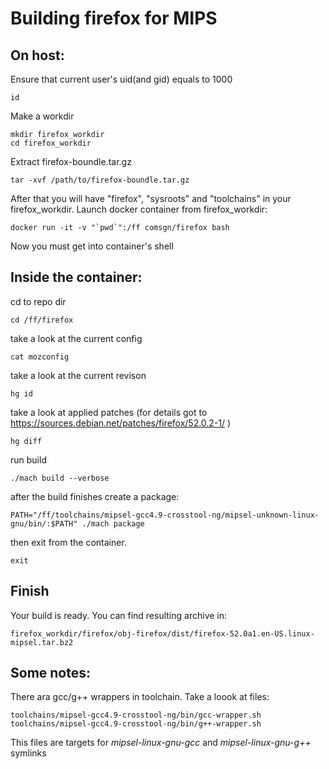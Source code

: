 # Building firefox for MIPS

## On host:

Ensure that current user's uid(and gid) equals to 1000

    id 

Make a workdir 

    mkdir firefox_workdir
    cd firefox_workdir

Extract firefox-boundle.tar.gz

    tar -xvf /path/to/firefox-boundle.tar.gz

After that you will have "firefox", "sysroots" and "toolchains" in your firefox_workdir. Launch docker container from firefox_workdir:

    docker run -it -v "`pwd`":/ff comsgn/firefox bash

Now you must get into container's shell


## Inside the container:


cd to repo dir

    cd /ff/firefox

take a look at the current config

    cat mozconfig

take a look at the current revison

    hg id

take a look at applied patches (for details got to https://sources.debian.net/patches/firefox/52.0.2-1/ )

    hg diff

run build

    ./mach build --verbose

after the build finishes create a package:

    PATH="/ff/toolchains/mipsel-gcc4.9-crosstool-ng/mipsel-unknown-linux-gnu/bin/:$PATH" ./mach package

then exit from the container.

    exit

## Finish

Your build is ready. You can find resulting archive in:

    firefox_workdir/firefox/obj-firefox/dist/firefox-52.0a1.en-US.linux-mipsel.tar.bz2

## Some notes:

There ara gcc/g++ wrappers in toolchain. Take a loook at files:

    toolchains/mipsel-gcc4.9-crosstool-ng/bin/gcc-wrapper.sh
    toolchains/mipsel-gcc4.9-crosstool-ng/bin/g++-wrapper.sh

This files are targets for *mipsel-linux-gnu-gcc* and *mipsel-linux-gnu-g++* symlinks
